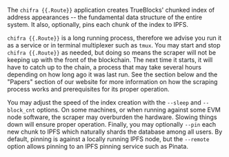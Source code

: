 The `chifra {{.Route}}` application creates TrueBlocks' chunked index of address appearances -- the
fundamental data structure of the entire system. It also, optionally, pins each chunk of the index
to IPFS.

`chifra {{.Route}}` is a long running process, therefore we advise you run it as a service or in terminal
multiplexer such as `tmux`. You may start and stop `chifra {{.Route}}` as needed, but doing so means the
scraper will not be keeping up with the front of the blockchain. The next time it starts, it will
have to catch up to the chain, a process that may take several hours depending on how long ago it
was last run. See the section below and the "Papers" section of our website for more information
on how the scraping process works and prerequisites for its proper operation.

You may adjust the speed of the index creation with the `--sleep` and `--block_cnt` options. On
some machines, or when running against some EVM node software, the scraper may overburden the
hardware. Slowing things down will ensure proper operation. Finally, you may optionally `--pin`
each new chunk to IPFS which naturally shards the database among all users. By default, pinning
is against a locally running IPFS node, but the `--remote` option allows pinning to an IPFS
pinning service such as Pinata.
